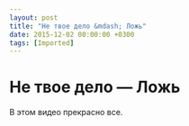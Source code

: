 ```yaml
---
layout: post
title: "Не твое дело &mdash; Ложь"
date: 2015-12-02 00:00:00 +0300
tags: [Imported]
---
```

# Не твое дело — Ложь 

В этом видео прекрасно все.